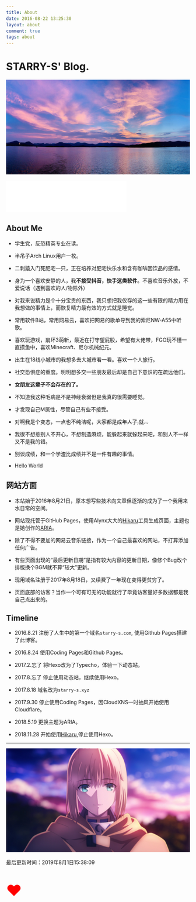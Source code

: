 ```yaml
---
title: About
date: 2016-08-22 13:25:30
layout: about
comment: true
tags: about
---
```

# STARRY-S' Blog.

![](images/10.jpg)

<iframe frameborder="no" border="0" marginwidth="0" marginheight="0" width=330 height=86 src="//music.163.com/outchain/player?type=2&id=493911&auto=0&height=66"></iframe>

## About Me

* 学生党，反恐精英专业在读。

* 半吊子Arch Linux用户一枚。

* 二刺猿入门死肥宅一只，正在培养对肥宅快乐水和含有咖啡因饮品的感情。

* 身为一个喜欢安静的人，我**不接受抖音，快手这类软件**。不喜欢音乐外放，不爱说话（遇到喜欢的人/物除外）

* 对我来说精力是个十分宝贵的东西，我只想把我仅存的这一些有限的精力用在我想做的事情上，而恢复精力最有效的方式就是睡觉。

* 常用软件B站，常用网易云，喜欢把网易的歌单导到我的索尼NW-A55中听歌。

* 喜欢玩游戏，崩坏3萌新，最近在打守望屁股，希望有大佬带，FGO玩不懂一直摸鱼中，喜欢Minecraft、尼尔机械纪元。

* 出生在18线小城市的我想多去大城市看一看。喜欢一个人旅行。

* 社交恐惧症的重度。明明想多交一些朋友最后却是自己下意识的在疏远他们。

* **女朋友这辈子不会存在的了。**

* 不知道我这种毛病是不是神经衰弱但是我真的很需要睡觉。

* 才发现自己M属性，尽管自己有些不接受。

* 对啊我是个变态，一点也不纯洁呢，~~大家都是成年人了,就...~~

* 我很不想惹别人不开心，不想制造麻烦，能躲起来就躲起来吧，和别人不一样又不是我的错。

* 别谈成绩，和一个学渣比成绩并不是一件有趣的事情。

* Hello World


## 网站方面

* 本站始于2016年8月21日，原本想写些技术向文章但逐渐的成为了一个我用来水日常的空间。

* 网站现托管于GitHub Pages，使用Alynx大大的[Hikaru](https://github.com/AlynxZhou/hikaru/)工具生成页面，主题也是她创作的[ARIA](https://github.com/AlynxZhou/hikaru-theme-aria)。

* 除了不得不要加的网易云音乐链接，作为一个自己最喜欢的网站，不打算添加任何广告。

* 有些页面出现的“最后更新日期”是指有较大内容的更新日期，像修个Bug改个排版换个BGM就不算“较大”更新。

* 现用域名注册于2017年8月18日，又续费了一年现在变得更贫穷了。

* 页面底部的访客？当作一个可有可无的功能就行了毕竟访客量好多数据都是我自己点出来的。

## Timeline

* 2016.8.21  注册了人生中的第一个域名`starry-s.com`, 使用Github Pages搭建了此博客。

* 2016.8.24  使用Coding Pages和Github Pages。

* 2017.2.忘了 将Hexo改为了Typecho，体验一下动态站。

* 2017.8.忘了 停止使用动态站，继续使用Hexo。

* 2017.8.18  域名改为`starry-s.xyz`

* 2017.9.30  停止使用Coding Pages，因CloudXNS一时抽风开始使用Cloudflare。

* 2018.5.19  更换主题为ARIA。

* 2018.11.28 开始使用[Hikaru](https://github.com/AlynxZhou/hikaru/),停止使用Hexo。

---

![Saber](images/11.jpg)

<div class="alert-green">最后更新时间：2019年8月1日15:38:09</div>

<p style="font-size:300%; color:#FF0000;">&hearts;</p>
